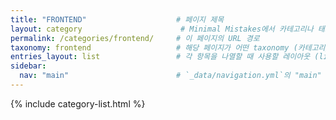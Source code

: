 ```yaml
---
title: "FRONTEND"                    # 페이지 제목
layout: category                      # Minimal Mistakes에서 카테고리나 태그 목록 페이지에 쓰는 레이아웃
permalink: /categories/frontend/     # 이 페이지의 URL 경로
taxonomy: frontend                   # 해당 페이지가 어떤 taxonomy (카테고리/태그)를 필터링할지 설정
entries_layout: list                 # 각 항목을 나열할 때 사용할 레이아웃 (list, grid 등)
sidebar:
  nav: "main"                        # `_data/navigation.yml`의 "main" 네비게이션 메뉴 사용
---
```

{% include category-list.html %}